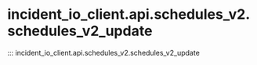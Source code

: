# incident_io_client.api.schedules_v2.schedules_v2_update

::: incident_io_client.api.schedules_v2.schedules_v2_update